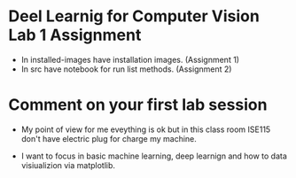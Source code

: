 # Deel Learnig for Computer Vision Lab 1 Assignment

- In installed-images have installation images. (Assignment 1)
- In src have notebook for run list methods. (Assignment 2)

# Comment on your first lab session

- My point of view for me eveything is ok but in this class room ISE115 don't have electric plug for charge my machine.

- I want to focus in basic machine learning, deep learnign and how to data visiualizion via matplotlib.